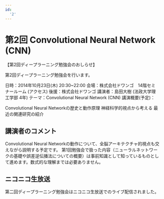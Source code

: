 ```yaml
---
id:
  '2'
---
```


# 第2回 Convolutional Neural Network (CNN)

【第2回ディープラーニング勉強会のおしらせ】

第2回ディープラーニング勉強会を行います。

日時：2014年10月23日(木) 20:30~22:00
会場：株式会社ドワンゴ　14階セミナールーム (アクセス)
後援：株式会社ドワンゴ
講演者：島田大樹 (法政大学理工学部 4年)
テーマ：Convolutional Neural Network (CNN)
講演概要(予定)：

Convolutional Neural Networkの歴史と動作原理
神経科学的視点から考える
最近の関連研究の紹介
 
## 講演者のコメント

Convolutional Neural Networkの動作について、全脳アーキテクチャ的視点も交えながら説明する予定です。
第1回勉強会で扱った内容（ニューラルネットワークの基礎や誤差逆伝播法についての概要）は事前知識として知っているものとして進めます。数式的な理解までは必要ありません。

## ニコニコ生放送

第二回ディープラーニング勉強会はニコニコ生放送でのライブ配信されました。
